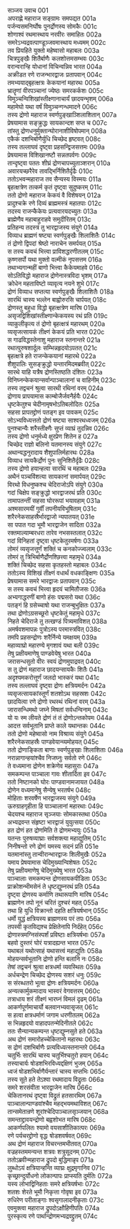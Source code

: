 सञ्जय उवाच	001  
अपराह्णे महाराज सङ्ग्रामः समपद्यत	001a  
पर्जन्यसमनिर्घोषः पुनर्द्रोणस्य सोमकैः	001c  
शोणाश्वं रथमास्थाय नरवीरः समाहितः	002a  
समरेऽभ्यद्रवत्पाण्डूञ्जवमास्थाय मध्यमम्	002c  
तव प्रियहिते युक्तो महेष्वासो महाबलः	003a  
चित्रपुङ्खैः शितैर्बाणैः कलशोत्तमसम्भवः	003c  
वरान्वरान्हि योधानां विचिन्वन्निव भारत	004a  
अक्रीडत रणे राजन्भारद्वाजः प्रतापवान्	004c  
तमभ्ययाद्बृहत्क्षत्रः केकयानां महारथः	005a  
भ्रातॄणां वीरपञ्चानां ज्येष्ठः समरकर्कशः	005c  
विमुञ्चन्विशिखांस्तीक्ष्णानाचार्यं छादयन्भृशम्	006a  
महामेघो यथा वर्षं विमुञ्चन्गन्धमादने	006c  
तस्य द्रोणो महाराज स्वर्णपुङ्खाञ्शिलाशितान्	007a  
प्रेषयामास सङ्क्रुद्धः सायकान्दश सप्त च	007c  
तांस्तु द्रोणधनुर्मुक्तान्घोरानाशीविषोपमान्	008a  
एकैकं दशभिर्बाणैर्युधि चिच्छेद हृष्टवत्	008c  
तस्य तल्लाघवं दृष्ट्वा प्रहसन्द्विजसत्तमः	009a  
प्रेषयामास विशिखानष्टौ सन्नतपर्वणः	009c  
तान्दृष्ट्वा पततः शीघ्रं द्रोणचापच्युताञ्शरान्	010a  
अवारयच्छरैरेव तावद्भिर्निशितैर्दृढैः	010c  
ततोऽभवन्महाराज तव सैन्यस्य विस्मयः	011a  
बृहत्क्षत्रेण तत्कर्म कृतं दृष्ट्वा सुदुष्करम्	011c  
ततो द्रोणो महाराज केकयं वै विशेषयन्	012a  
प्रादुश्चक्रे रणे दिव्यं ब्राह्ममस्त्रं महातपाः	012c  
तदस्य राजन्कैकेयः प्रत्यवारयदच्युतः	013a  
ब्राह्मेणैव महाबाहुराहवे समुदीरितम्	013c  
प्रतिहन्य तदस्त्रं तु भारद्वाजस्य संयुगे	014a  
विव्याध ब्राह्मणं षष्ट्या स्वर्णपुङ्खैः शिलाशितैः	014c  
तं द्रोणो द्विपदां श्रेष्ठो नाराचेन समर्पयत्	015a  
स तस्य कवचं भित्त्वा प्राविशद्धरणीतलम्	015c  
कृष्णसर्पो यथा मुक्तो वल्मीकं नृपसत्तम	016a  
तथाभ्यगान्महीं बाणो भित्त्वा कैकेयमाहवे	016c  
सोऽतिविद्धो महाराज द्रोणेनास्त्रविदा भृशम्	017a  
क्रोधेन महताविष्टो व्यावृत्य नयने शुभे	017c  
द्रोणं विव्याध सप्तत्या स्वर्णपुङ्खैः शिलाशितैः	018a  
सारथिं चास्य भल्लेन बाह्वोरुरसि चार्पयत्	018c  
द्रोणस्तु बहुधा विद्धो बृहत्क्षत्रेण मारिष	019a  
असृजद्विशिखांस्तीक्ष्णान्केकयस्य रथं प्रति	019c  
व्याकुलीकृत्य तं द्रोणो बृहत्क्षत्रं महारथम्	020a  
व्यसृजत्सायकं तीक्ष्णं केकयं प्रति भारत	020c  
स गाढविद्धस्तेनाशु महाराज स्तनान्तरे	021a  
रथात्पुरुषशार्दूलः सम्भिन्नहृदयोऽपतत्	021c  
बृहत्क्षत्रे हते राजन्केकयानां महारथे	022a  
शैशुपालिः सुसङ्क्रुद्धो यन्तारमिदमब्रवीत्	022c  
सारथे याहि यत्रैष द्रोणस्तिष्ठति दंशितः	023a  
विनिघ्नन्केकयान्सर्वान्पाञ्चालानां च वाहिनीम्	023c  
तस्य तद्वचनं श्रुत्वा सारथी रथिनां वरम्	024a  
द्रोणाय प्रापयामास काम्बोजैर्जवनैर्हयैः	024c  
धृष्टकेतुश्च चेदीनामृषभोऽतिबलोदितः	025a  
सहसा प्रापतद्द्रोणं पतङ्ग इव पावकम्	025c  
सोऽभ्यविध्यत्ततो द्रोणं षष्ट्या साश्वरथध्वजम्	026a  
पुनश्चान्यैः शरैस्तीक्ष्णैः सुप्तं व्याघ्रं तुदन्निव	026c  
तस्य द्रोणो धनुर्मध्ये क्षुरप्रेण शितेन ह	027a  
चिच्छेद राज्ञो बलिनो यतमानस्य संयुगे	027c  
अथान्यद्धनुरादाय शैशुपालिर्महारथः	028a  
विव्याध सायकैर्द्रोणं पुनः सुनिशितैर्दृढैः	028c  
तस्य द्रोणो हयान्हत्वा सारथिं च महाबलः	029a  
अथैनं पञ्चविंशत्या सायकानां समार्पयत्	029c  
विरथो विधनुष्कश्च चेदिराजोऽपि संयुगे	030a  
गदां चिक्षेप सङ्क्रुद्धो भारद्वाजरथं प्रति	030c  
तामापतन्तीं सहसा घोररूपां भयावहाम्	031a  
अश्मसारमयीं गुर्वीं तपनीयविभूषिताम्	031c  
शरैरनेकसाहस्रैर्भारद्वाजो न्यपातयत्	031e  
सा पपात गदा भूमौ भारद्वाजेन सादिता	032a  
रक्तमाल्याम्बरधरा तारेव नभसस्तलात्	032c  
गदां विनिहतां दृष्ट्वा धृष्टकेतुरमर्षणः	033a  
तोमरं व्यसृजत्तूर्णं शक्तिं च कनकोज्ज्वलाम्	033c  
तोमरं तु त्रिभिर्बाणैर्द्रोणश्छित्त्वा महामृधे	034a  
शक्तिं चिच्छेद सहसा कृतहस्तो महाबलः	034c  
ततोऽस्य विशिखं तीक्ष्णं वधार्थं वधकाङ्क्षिणः	035a  
प्रेषयामास समरे भारद्वाजः प्रतापवान्	035c  
स तस्य कवचं भित्त्वा हृदयं चामितौजसः	036a  
अभ्यगाद्धरणीं बाणो हंसः पद्मसरो यथा	036c  
पतङ्गं हि ग्रसेच्चाषो यथा राजन्बुभुक्षितः	037a  
तथा द्रोणोऽग्रसच्छूरो धृष्टकेतुं महामृधे	037c  
निहते चेदिराजे तु तत्खण्डं पित्र्यमाविशत्	038a  
अमर्षवशमापन्नः पुत्रोऽस्य परमास्त्रवित्	038c  
तमपि प्रहसन्द्रोणः शरैर्निन्ये यमक्षयम्	039a  
महाव्याघ्रो महारण्ये मृगशावं यथा बली	039c  
तेषु प्रक्षीयमाणेषु पाण्डवेयेषु भारत	040a  
जरासन्धसुतो वीरः स्वयं द्रोणमुपाद्रवत्	040c  
स तु द्रोणं महाराज छादयन्सायकैः शितैः	041a  
अदृश्यमकरोत्तूर्णं जलदो भास्करं यथा	041c  
तस्य तल्लाघवं दृष्ट्वा द्रोणः क्षत्रियमर्दनः	042a  
व्यसृजत्सायकांस्तूर्णं शतशोऽथ सहस्रशः	042c  
छादयित्वा रणे द्रोणो रथस्थं रथिनां वरम्	043a  
जारासन्धिमथो जघ्ने मिषतां सर्वधन्विनाम्	043c  
यो यः स्म लीयते द्रोणं तं तं द्रोणोऽन्तकोपमः	044a  
आदत्त सर्वभूतानि प्राप्ते काले यथान्तकः	044c  
ततो द्रोणो महेष्वासो नाम विश्राव्य संयुगे	045a  
शरैरनेकसाहस्रैः पाण्डवेयान्व्यमोहयत्	045c  
ततो द्रोणाङ्किता बाणाः स्वर्णपुङ्खाः शिलाशिताः	046a  
नरान्नागान्हयांश्चैव निजघ्नुः सर्वतो रणे	046c  
ते वध्यमाना द्रोणेन शक्रेणेव महासुराः	047a  
समकम्पन्त पाञ्चाला गावः शीतार्दिता इव	047c  
ततो निष्टानको घोरः पाण्डवानामजायत	048a  
द्रोणेन वध्यमानेषु सैन्येषु भरतर्षभ	048c  
मोहिताः शरवर्षेण भारद्वाजस्य संयुगे	049a  
ऊरुग्राहगृहीता हि पाञ्चालानां महारथाः	049c  
चेदयश्च महाराज सृञ्जयाः सोमकास्तथा	050a  
अभ्यद्रवन्त संहृष्टा भारद्वाजं युयुत्सया	050c  
हत द्रोणं हत द्रोणमिति ते द्रोणमभ्ययुः	051a  
यतन्तः पुरुषव्याघ्राः सर्वशक्त्या महाद्युतिम्	051c  
निनीषन्तो रणे द्रोणं यमस्य सदनं प्रति	051e  
यतमानांस्तु तान्वीरान्भारद्वाजः शिलीमुखैः	052a  
यमाय प्रेषयामास चेदिमुख्यान्विशेषतः	052c  
तेषु प्रक्षीयमाणेषु चेदिमुख्येषु भारत	053a  
पाञ्चालाः समकम्पन्त द्रोणसायकपीडिताः	053c  
प्राक्रोशन्भीमसेनं ते धृष्टद्युम्नरथं प्रति	054a  
दृष्ट्वा द्रोणस्य कर्माणि तथारूपाणि मारिष	054c  
ब्राह्मणेन तपो नूनं चरितं दुश्चरं महत्	055a  
तथा हि युधि विक्रान्तो दहति क्षत्रियर्षभान्	055c  
धर्मो युद्धं क्षत्रियस्य ब्राह्मणस्य परं तपः	056a  
तपस्वी कृतविद्यश्च प्रेक्षितेनापि निर्दहेत्	056c  
द्रोणास्त्रमग्निसंस्पर्शं प्रविष्टाः क्षत्रियर्षभाः	057a  
बहवो दुस्तरं घोरं यत्रादह्यन्त भारत	057c  
यथाबलं यथोत्साहं यथासत्त्वं महाद्युतिः	058a  
मोहयन्सर्वभूतानि द्रोणो हन्ति बलानि नः	058c  
तेषां तद्वचनं श्रुत्वा क्षत्रधर्मा व्यवस्थितः	059a  
अर्धचन्द्रेण चिच्छेद द्रोणस्य सशरं धनुः	059c  
स संरब्धतरो भूत्वा द्रोणः क्षत्रियमर्दनः	060a  
अन्यत्कार्मुकमादाय भास्वरं वेगवत्तरम्	060c  
तत्राधाय शरं तीक्ष्णं भारघ्नं विमलं दृढम्	061a  
आकर्णपूर्णमाचार्यो बलवानभ्यवासृजत्	061c  
स हत्वा क्षत्रधर्माणं जगाम धरणीतलम्	062a  
स भिन्नहृदयो वाहादपतन्मेदिनीतले	062c  
ततः सैन्यान्यकम्पन्त धृष्टद्युम्नसुते हते	063a  
अथ द्रोणं समारोहच्चेकितानो महारथः	063c  
स द्रोणं दशभिर्बाणैः प्रत्यविध्यत्स्तनान्तरे	064a  
चतुर्भिः सारथिं चास्य चतुर्भिश्चतुरो हयान्	064c  
तस्याचार्यः षोडशभिरविध्यद्दक्षिणं भुजम्	065a  
ध्वजं षोडशभिर्बाणैर्यन्तारं चास्य सप्तभिः	065c  
तस्य सूते हते तेऽश्वा रथमादाय विद्रुताः	066a  
समरे शरसंवीता भारद्वाजेन मारिष	066c  
चेकितानरथं दृष्ट्वा विद्रुतं हतसारथिम्	067a  
पाञ्चालान्पाण्डवांश्चैव महद्भयमथाविशत्	067c  
तान्समेतान्रणे शूरांश्चेदिपाञ्चालसृञ्जयान्	068a  
समन्ताद्द्रावयन्द्रोणो बह्वशोभत मारिष	068c  
आकर्णपलितः श्यामो वयसाशीतिकात्परः	069a  
रणे पर्यचरद्द्रोणो वृद्धः षोडशवर्षवत्	069c  
अथ द्रोणं महाराज विचरन्तमभीतवत्	070a  
वज्रहस्तममन्यन्त शत्रवः शत्रुसूदनम्	070c  
ततोऽब्रवीन्महाराज द्रुपदो बुद्धिमान्नृप	071a  
लुब्धोऽयं क्षत्रियान्हन्ति व्याघ्रः क्षुद्रमृगानिव	071c  
कृच्छ्रान्दुर्योधनो लोकान्पापः प्राप्स्यति दुर्मतिः	072a  
यस्य लोभाद्विनिहताः समरे क्षत्रियर्षभाः	072c  
शतशः शेरते भूमौ निकृत्ता गोवृषा इव	073a  
रुधिरेण परीताङ्गाः श्वसृगालादनीकृताः	073c  
एवमुक्त्वा महाराज द्रुपदोऽक्षौहिणीपतिः	074a  
पुरस्कृत्य रणे पार्थान्द्रोणमभ्यद्रवद्द्रुतम्	074c  
